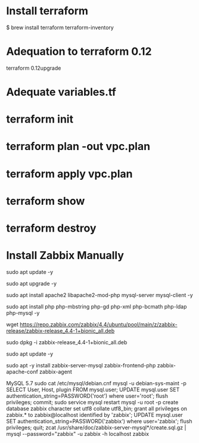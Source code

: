 # Install terraform 
$ brew install terraform terraform-inventory

# Adequation to terraform 0.12
terraform 0.12upgrade

# Adequate variables.tf

# terraform init

# terraform plan -out vpc.plan

# terraform apply vpc.plan

# terraform show

# terraform destroy


# Install Zabbix Manually

sudo apt update -y

sudo apt upgrade -y

sudo apt install apache2 libapache2-mod-php mysql-server mysql-client  -y

sudo apt install php php-mbstring php-gd php-xml php-bcmath php-ldap php-mysql -y

wget https://repo.zabbix.com/zabbix/4.4/ubuntu/pool/main/z/zabbix-release/zabbix-release_4.4-1+bionic_all.deb

sudo dpkg -i zabbix-release_4.4-1+bionic_all.deb

sudo apt update -y

sudo apt -y install zabbix-server-mysql zabbix-frontend-php zabbix-apache-conf zabbix-agent

MySQL 5.7
sudo cat /etc/mysql/debian.cnf
mysql -u debian-sys-maint -p
SELECT User, Host, plugin FROM mysql.user;
UPDATE mysql.user SET authentication_string=PASSWORD('root') where user='root';
flush privileges;
commit;
sudo service mysql restart
mysql -u root -p
create database zabbix character set utf8 collate utf8_bin;
grant all privileges on zabbix.* to zabbix@localhost identified by 'zabbix';
UPDATE mysql.user SET authentication_string=PASSWORD('zabbix') where user='zabbix';
flush privileges;
quit;
zcat /usr/share/doc/zabbix-server-mysql*/create.sql.gz | mysql --password="zabbix" -u zabbix -h localhost zabbix


